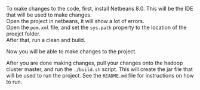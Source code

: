 To make changes to the code, first, install Netbeans 8.0. This will be the IDE that will be used to make changes.  
Open the project in netbeans, it will show a lot of errors.  
Open the `pom.xml` file, and set the `sys.path` property to the location of the proejct folder.  
After that, run a clean and build.  

Now you will be able to make changes to the project.  

After you are done making changes, pull your changes onto the hadoop cluster master, and run the `./build.sh` script. 
This will create the jar file that will be used to run the project. See the `README.md` file for instructions on how to run. 